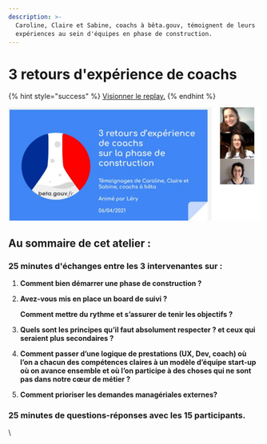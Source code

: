 ```yaml
---
description: >-
  Caroline, Claire et Sabine, coachs à bêta.gouv, témoignent de leurs
  expériences au sein d'équipes en phase de construction.
---
```


# 3 retours d'expérience de coachs

{% hint style="success" %}
[Visionner le replay.](https://visio.incubateur.net/playback/presentation/2.0/playback.html?meetingId=2a3d1a09c15fa76c015a0334ab0af0b2eef8b79a-1617721085279)
{% endhint %}

![Capture d'écran de l'atelier.](../../../.gitbook/assets/dessin-sans-titre-14-.jpg)

## Au sommaire de cet atelier : 

### 25 minutes d'échanges entre les 3 intervenantes sur :

1. **Comment bien démarrer une phase de construction ?**
2.  **Avez-vous mis en place un board de suivi ?**

    **Comment mettre du rythme et s’assurer de tenir les objectifs ?**
3. **Quels sont les principes qu’il faut absolument respecter ? et ceux qui seraient plus secondaires ?**
4. **Comment passer d’une logique de prestations (UX, Dev, coach) où l’on a chacun des compétences claires à un modèle d’équipe start-up où on avance ensemble et où l’on participe à des choses qui ne sont pas dans notre cœur de métier ?**
5. **Comment prioriser les demandes managériales externes?**

### 25 minutes de questions-réponses avec les 15 participants.

\
